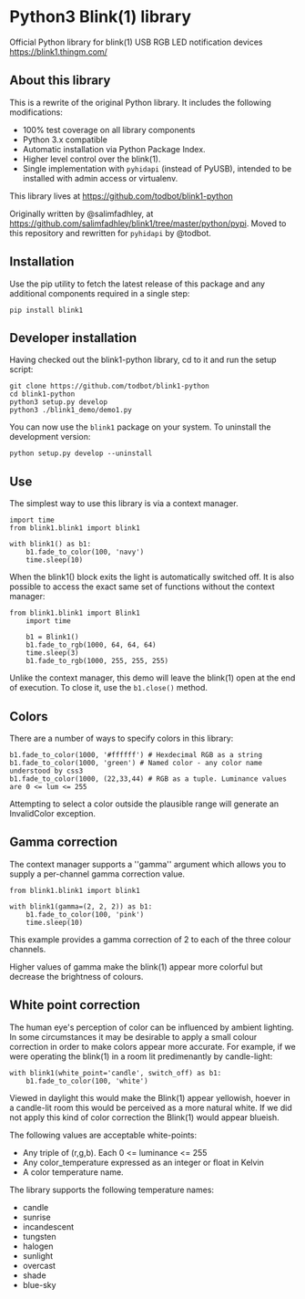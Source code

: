 

Python3 Blink(1) library
========================

Official Python library for blink(1) USB RGB LED notification devices
https://blink1.thingm.com/

About this library
------------------

This is a rewrite of the original Python library. It includes the following modifications:

* 100% test coverage on all library components
* Python 3.x compatible
* Automatic installation via Python Package Index.
* Higher level control over the blink(1).
* Single implementation with `pyhidapi` (instead of PyUSB), intended to be installed with admin access or virtualenv.

This library lives at https://github.com/todbot/blink1-python

Originally written by @salimfadhley, at https://github.com/salimfadhley/blink1/tree/master/python/pypi.
Moved to this repository and rewritten for `pyhidapi` by @todbot.

Installation
------------

Use the pip utility to fetch the latest release of this package and any additional components required in a single step:

    pip install blink1

Developer installation
----------------------

Having checked out the blink1-python library, cd to it and run the setup script:

    git clone https://github.com/todbot/blink1-python
    cd blink1-python
    python3 setup.py develop
    python3 ./blink1_demo/demo1.py

You can now use the `blink1` package on your system. To uninstall the development version:

    python setup.py develop --uninstall


Use
---

The simplest way to use this library is via a context manager.

    import time
    from blink1.blink1 import blink1

    with blink1() as b1:
        b1.fade_to_color(100, 'navy')
        time.sleep(10)

When the blink1() block exits the light is automatically switched off.
It is also possible to access the exact same set of functions without the context manager:

    from blink1.blink1 import Blink1
        import time

        b1 = Blink1()
        b1.fade_to_rgb(1000, 64, 64, 64)
        time.sleep(3)
        b1.fade_to_rgb(1000, 255, 255, 255)

Unlike the context manager, this demo will leave the blink(1) open at the end of execution.
To close it, use the `b1.close()` method.

Colors
------

There are a number of ways to specify colors in this library:

    b1.fade_to_color(1000, '#ffffff') # Hexdecimal RGB as a string
    b1.fade_to_color(1000, 'green') # Named color - any color name understood by css3
    b1.fade_to_color(1000, (22,33,44) # RGB as a tuple. Luminance values are 0 <= lum <= 255

Attempting to select a color outside the plausible range will generate an InvalidColor exception.

Gamma correction
----------------

The context manager supports a ''gamma'' argument which allows you to supply a per-channel gamma correction value.

    from blink1.blink1 import blink1

    with blink1(gamma=(2, 2, 2)) as b1:
        b1.fade_to_color(100, 'pink')
        time.sleep(10)

This example provides a gamma correction of 2 to each of the three colour channels.

Higher values of gamma make the blink(1) appear more colorful but decrease the brightness of colours.

White point correction
----------------------

The human eye's perception of color can be influenced by ambient lighting. In some circumstances it may be desirable
to apply a small colour correction in order to make colors appear more accurate. For example, if we were operating
the blink(1) in a room lit predimenantly by candle-light:

    with blink1(white_point='candle', switch_off) as b1:
        b1.fade_to_color(100, 'white')

Viewed in daylight this would make the Blink(1) appear yellowish, hoever in a candle-lit room this would be perceived
as a more natural white. If we did not apply this kind of color correction the Blink(1) would appear blueish.

The following values are acceptable white-points:

* Any triple of (r,g,b). Each 0 <= luminance <= 255
* Any color_temperature expressed as an integer or float in Kelvin
* A color temperature name.

The library supports the following temperature names:

* candle
* sunrise
* incandescent
* tungsten
* halogen
* sunlight
* overcast
* shade
* blue-sky
